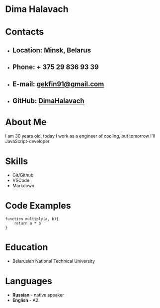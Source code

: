 
# **Dima Halavach**
# **Contacts**
* ## **Location:** Minsk, Belarus
* ## **Phone:** + 375 29 836 93 39
* ## **E-mail:** gekfin91@gmail.com
* ## **GitHub:** [DimaHalavach](https://github.com/DimaHalavach/rsschool-cv "Dima Halavach")
# **About Me**
I am 30 years old, today I work as a  engineer of cooling, but tomorrow I'll JavaScript-developer
# **Skills**
* Git/Github
* VSCode
* Markdown
# **Code Examples**
```
function multiply(a, b){
    return a * b
}
```
# **Education**
* Belarusian National Technical University
# **Languages**
* **Russian** - native speaker
* **English** - A2